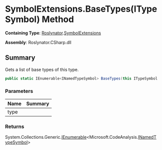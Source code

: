 # SymbolExtensions\.BaseTypes\(ITypeSymbol\) Method

**Containing Type**: [Roslynator](../../README.md)\.[SymbolExtensions](../README.md)

**Assembly**: Roslynator\.CSharp\.dll

## Summary

Gets a list of base types of this type\.

```csharp
public static IEnumerable<INamedTypeSymbol> BaseTypes(this ITypeSymbol type)
```

### Parameters

| Name | Summary |
| ---- | ------- |
| type | |

### Returns

System\.Collections\.Generic\.[IEnumerable](https://docs.microsoft.com/en-us/dotnet/api/system.collections.generic.ienumerable-1)\<Microsoft\.CodeAnalysis\.[INamedTypeSymbol](https://docs.microsoft.com/en-us/dotnet/api/microsoft.codeanalysis.inamedtypesymbol)>

